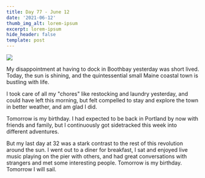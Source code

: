 ```yaml
---
title: Day 77 - June 12
date: '2021-06-12'
thumb_img_alt: lorem-ipsum
excerpt: lorem-ipsum
hide_header: false
template: post
---
```

![](/\_static/app-assets/IMG\_20210612\_175934.jpg)

My disappointment at having to dock in Boothbay yesterday was short lived. Today, the sun is shining, and the quintessential small Maine coastal town is bustling with life.

I took care of all my "chores" like restocking and laundry yesterday, and could have left this morning, but felt compelled to stay and explore the town in better weather, and am glad I did.

Tomorrow is my birthday. I had expected to be back in Portland by now with friends and family, but I continuously got sidetracked this week into different adventures.

But my last day at 32 was a stark contrast to the rest of this revolution around the sun. I went out to a diner for breakfast, I sat and enjoyed live music playing on the pier with others, and had great conversations with strangers and met some interesting people.
Tomorrow is my birthday. Tomorrow I will sail.
